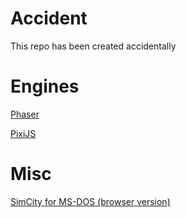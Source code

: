 # Accident
This repo has been created accidentally

# Engines

[Phaser](http://www.phaser.io)

[PixiJS](http://www.pixijs.com)

# Misc
[SimCity for MS-DOS (browser version)](http://js-dos.com/games/simcity.exe.html)

